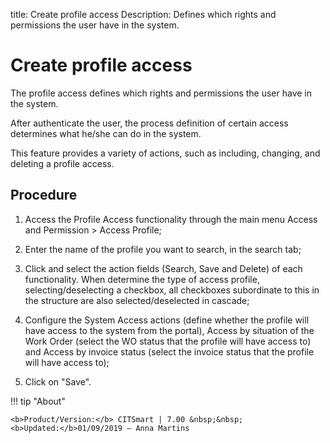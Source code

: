 title: Create profile access
Description: Defines which rights and permissions the user have in the system.
# Create profile access

The profile access defines which rights and permissions the user have in the
system.

After authenticate the user, the process definition of certain access determines
what he/she can do in the system.

This feature provides a variety of actions, such as including, changing, and
deleting a profile access.

Procedure
-------------

1.  Access the Profile Access functionality through the main menu Access and
    Permission \> Access Profile;

2.  Enter the name of the profile you want to search, in the search tab;

3.  Click and select the action fields (Search, Save and Delete) of each
    functionality. When determine the type of access profile,
    selecting/deselecting a checkbox, all checkboxes subordinate to this in the
    structure are also selected/deselected in cascade;

4.  Configure the System Access actions (define whether the profile will have
    access to the system from the portal), Access by situation of the Work Order
    (select the WO status that the profile will have access to) and Access by
    invoice status (select the invoice status that the profile will have access
    to);

5.  Click on "Save".


!!! tip "About"

    <b>Product/Version:</b> CITSmart | 7.00 &nbsp;&nbsp;
    <b>Updated:</b>01/09/2019 – Anna Martins
